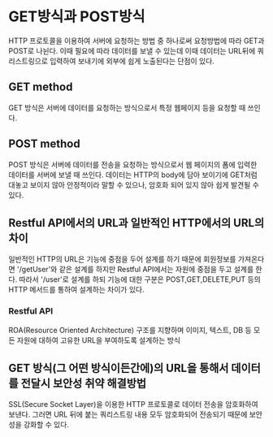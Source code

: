 # GET방식과 POST방식

HTTP 프로토콜을 이용하여 서버에 요청하는 방법 중 하나로써 요청방법에 따라 GET과 POST로 나뉜다. 이때 필요에 따라 데이터를 보낼 수 있는데 이때 데이터는 URL뒤에 쿼리스트링으로 입력하여 보내기에 외부에 쉽게 노출된다는 단점이 있다.

## GET method

GET 방식은 서버에 데이터를 요청하는 방식으로서 특정 웹페이지 등을 요청할 때 쓰인다.

## POST method

POST 방식은 서버에 데이터를 전송을 요청하는 방식으로서 웹 페이지의 폼에 입력한 데이터를 서버에 보낼 때 쓰인다. 데이터는 HTTP의 body에 담아 보이기에 GET처럼 대놓고 보이지 않아 안정적이라 말할 수 있으나, 암호화 되어 있지 않아 쉽게 발견될 수 있다.

## Restful API에서의 URL과 일반적인 HTTP에서의 URL의 차이

일반적인 HTTP의 URL은 기능에 중점을 두어 설계를 하기 때문에 회원정보를 가져온다면 '/getUser'와 같은 설계를 하지만 Restful API에서는 자원에 중점을 두고 설계를 한다. 따라서 '/user'로 설계를 하되 기능에 대한 구분은 POST,GET,DELETE,PUT 등의 HTTP 메서드를 통하여 설계하는 차이가 있다.

### Restful API 

ROA(Resource Oriented Architecture) 구조를 지향하며 이미지, 텍스트, DB 등 모든 자원에 대하여 고유한 URL을 부여하도록 설계하는 방식

## GET 방식(그 어떤 방식이든간에)의 URL을 통해서 데이터를 전달시 보안성 취약 해결방법

SSL(Secure Socket Layer)을 이용한 HTTP 프로토콜로 데이터 전송을 암호화하여 보낸다. 그러면 URL 뒤에 붙는 쿼리스트링 내용 모두 암호화되어 전송되기 때문에 보안성을 강화할 수 있다.

 